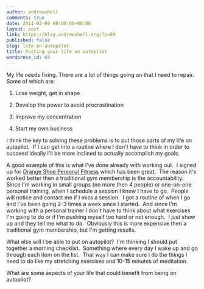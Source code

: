 ```yaml
---
author: andrewshell
comments: true
date: 2011-02-09 00:00:00+00:00
layout: post
link: https://blog.andrewshell.org/?p=69
published: false
slug: life-on-autopilot
title: Putting your life on autopilot
wordpress_id: 69
---
```


My life needs fixing.  There are a lot of things going on that I need to repair.  Some of which are:






    
  1. Lose weight, get in shape

    
  2. Develop the power to avoid procrastination

    
  3. Improve my concentration

    
  4. Start my own business





I think the key to solving these problems is to put those parts of my life on autopilot.  If I can get into a routine where I don't have to think in order to succeed ideally I'll be more inclined to actually accomplish my goals.





A good example of this is what I've done already with working out.  I signed up for [Orange Shoe Personal Fitness](http://orangeshoe.com/) which has been great.  The reason it's worked better then a traditional gym membership is the accountability.  Since I'm working in small groups (no more then 4 people) or one-on-one personal training, when I schedule a session I know I have to go.  People will notice and contact me if I miss a session.  I got a routine of when I go and I've been going 2-3 times a week since I started.  And since I'm working with a personal trainer I don't have to think about what exercises I'm going to do or if I'm pushing myself too hard or not enough.  I just show up and they tell me what to do.  Obviously this is more expensive then a traditional gym membership, but I'm getting results.





What else will I be able to put on autopilot?  I'm thinking I should put together a morning checklist.  Something where every day I wake up and go through each item on the list.  That way I can make sure I do the things I need to do like my stretching exercises and 10-15 minutes of meditation.





What are some aspects of your life that could benefit from being on autopilot?
